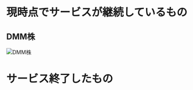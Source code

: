 # 現時点でサービスが継続しているもの

## DMM株
![DMM株](https://user-images.githubusercontent.com/1941442/71476194-336f7700-2827-11ea-8d03-59e248a42ee1.jpg)




# サービス終了したもの


